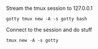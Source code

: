 #

Stream the tmux session to 127.0.0.1

```
gotty tmux new -A -s gotty bash
```

Connect to the session and do stuff

```
tmux new -A -s gotty
```
